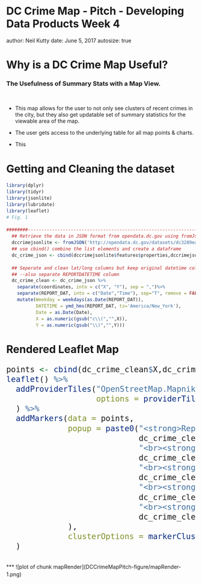DC Crime Map - Pitch - Developing Data Products Week 4
========================================================
author: Neil Kutty
date: June 5, 2017
autosize: true

Why is a DC Crime Map Useful?
========================================================
### The Usefulness of Summary Stats with a Map View.
<br>

  + This map allows for the user to not only see clusters of recent crimes in the city, but they also get updatable set of summary statistics for the viewable area of the map. 

  + The user gets access to the underlying table for all map points & charts.  

  + This 



Getting and Cleaning the dataset
========================================================


```r
library(dplyr)
library(tidyr)
library(jsonlite)
library(lubridate)
library(leaflet)
# Fig. 1 

########---------------------------------------------------------------------#>>>
  ## Retrieve the data in JSON format from opendata.dc.gov using fromJson()
  dccrimejsonlite <- fromJSON('http://opendata.dc.gov/datasets/dc3289eab3d2400ea49c154863312434_8.geojson')
  ## use cbind() combine the list elements and create a dataframe
  dc_crime_json <- cbind(dccrimejsonlite$features$properties,dccrimejsonlite$features$geometry)

  ## Seperate and clean lat/long columns but keep original datetime column
  ## --also separate REPORTDATETIME column
  dc_crime_clean <- dc_crime_json %>% 
    separate(coordinates, into = c("X", "Y"), sep = ",")%>%
    separate(REPORT_DAT, into = c("Date","Time"), sep="T", remove = FALSE)%>%
    mutate(Weekday = weekdays(as.Date(REPORT_DAT)),
           DATETIME = ymd_hms(REPORT_DAT, tz='America/New_York'),
           Date = as.Date(Date),
           X = as.numeric(gsub("c\\(","",X)),
           Y = as.numeric(gsub("\\)","",Y)))
```

Rendered Leaflet Map
===
<font size='5'>

```r
points <- cbind(dc_crime_clean$X,dc_crime_clean$Y)
leaflet() %>%
  addProviderTiles("OpenStreetMap.Mapnik",
                   options = providerTileOptions(noWrap = TRUE)
  ) %>%
  addMarkers(data = points,
             popup = paste0("<strong>Report Date: </strong>",
                            dc_crime_clean$DateClean,
                            "<br><strong>Offense: </strong>", 
                            dc_crime_clean$OFFENSE, 
                            "<br><strong>method: </strong>", 
                            dc_crime_clean$METHOD,
                            "<br><strong>shift: </strong>",
                            dc_crime_clean$SHIFT,
                            "<br><strong>blocksite address: </strong><br>",
                            dc_crime_clean$BLOCKSITEADDRESS
             ),
             clusterOptions = markerClusterOptions()
  ) 
```
</font>
***
![plot of chunk mapRender](DCCrimeMapPitch-figure/mapRender-1.png)
